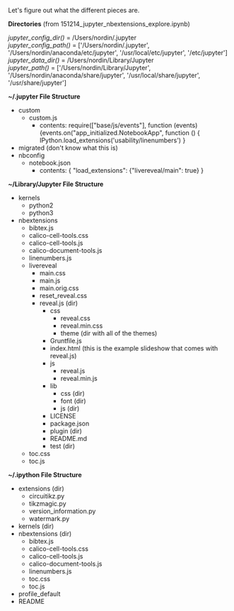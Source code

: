 Let's figure out what the different pieces are.

__Directories__ (from 151214_jupyter_nbextensions_explore.ipynb)

_jupyter_config_dir()_ = /Users/nordin/.jupyter  
_jupyter_config_path()_ = ['/Users/nordin/.jupyter', '/Users/nordin/anaconda/etc/jupyter', '/usr/local/etc/jupyter', '/etc/jupyter']  
_jupyter_data_dir()_ = /Users/nordin/Library/Jupyter  
_jupyter_path()_ = ['/Users/nordin/Library/Jupyter', '/Users/nordin/anaconda/share/jupyter', '/usr/local/share/jupyter', '/usr/share/jupyter']

__~/.jupyter File Structure__

- custom
    - custom.js
        - contents: require(["base/js/events"], function (events) {events.on("app_initialized.NotebookApp", function () { IPython.load_extensions('usability/linenumbers') }
- migrated (don't know what this is)
- nbconfig
    - notebook.json
        - contents: { "load_extensions": {"livereveal/main": true} }

__~/Library/Jupyter File Structure__

- kernels
    - python2
    - python3
- nbextensions
    - bibtex.js
    - calico-cell-tools.css
    - calico-cell-tools.js
    - calico-document-tools.js
    - linenumbers.js
    - livereveal
        - main.css
        - main.js
        - main.orig.css
        - reset_reveal.css
        - reveal.js (dir)
            - css
                - reveal.css
                - reveal.min.css
                - theme (dir with all of the themes)
            - Gruntfile.js
            - index.html (this is the example slideshow that comes with reveal.js)
            - js
                - reveal.js
                - reveal.min.js
            - lib
                - css (dir)
                - font (dir)
                - js (dir)
            - LICENSE
            - package.json
            - plugin (dir)
            - README.md
            - test (dir)
    - toc.css
    - toc.js

__~/.ipython File Structure__

- extensions (dir)
    - circuitikz.py
    - tikzmagic.py
    - version_information.py
    - watermark.py
- kernels (dir)
- nbextensions (dir)
    - bibtex.js
    - calico-cell-tools.css
    - calico-cell-tools.js
    - calico-document-tools.js
    - linenumbers.js
    - toc.css
    - toc.js
- profile_default
- README
